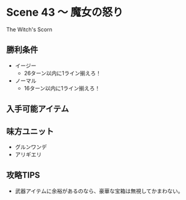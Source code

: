 # Scene 43 ～ 魔女の怒り  

The Witch's Scorn

## 勝利条件 

- イージー
  - 26ターン以内に1ライン揃えろ！
- ノーマル
  - 16ターン以内に1ライン揃えろ！

## 入手可能アイテム 

## 味方ユニット 

- グルンワンデ
- アリギエリ

## 攻略TIPS 

- 武器アイテムに余裕があるのなら、豪華な宝箱は無視してかまわない。

